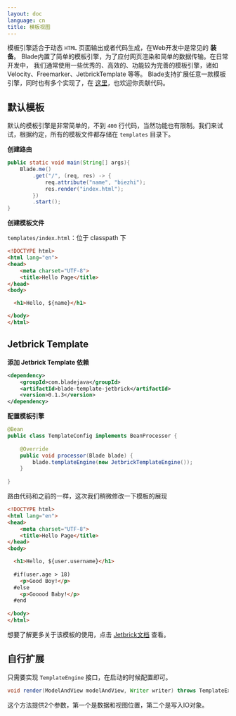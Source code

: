 ```yaml
---
layout: doc
language: cn
title: 模板视图
---
```


模板引擎适合于动态 `HTML` 页面输出或者代码生成，在Web开发中是常见的 **装备**。
Blade内置了简单的模板引擎，为了应付网页渲染和简单的数据传输。在日常开发中，
我们通常使用一些优秀的、高效的、功能较为完善的模板引擎，诸如 Velocity、Freemarker、JetbrickTemplate 等等。
Blade支持扩展任意一款模板引擎，同时也有多个实现了，在 [这里](https://github.com/lets-blade/blade-template-engines)，也欢迎你贡献代码。

## 默认模板

默认的模板引擎是非常简单的，不到 `400` 行代码，当然功能也有限制。我们来试试，根据约定，所有的模板文件都存储在 `templates` 目录下。

**创建路由**

```java
public static void main(String[] args){
    Blade.me()
        .get("/", (req, res) -> {
            req.attribute("name", "biezhi");
            res.render("index.html");
        })
        .start();
}
```

**创建模板文件**

`templates/index.html`：位于 classpath 下 

```html
<!DOCTYPE html>
<html lang="en">
<head>
    <meta charset="UTF-8">
    <title>Hello Page</title>
</head>
<body>

  <h1>Hello, ${name}</h1>

</body>
</html>
```

## Jetbrick Template

**添加 Jetbrick Template 依赖**

```xml
<dependency>
    <groupId>com.bladejava</groupId>
    <artifactId>blade-template-jetbrick</artifactId>
    <version>0.1.3</version>
</dependency>
```

**配置模板引擎**

```java
@Bean
public class TemplateConfig implements BeanProcessor {
    
    @Override
    public void processor(Blade blade) {
        blade.templateEngine(new JetbrickTemplateEngine());
    }
    
}
```

路由代码和之前的一样，这次我们稍微修改一下模板的展现

```html
<!DOCTYPE html>
<html lang="en">
<head>
    <meta charset="UTF-8">
    <title>Hello Page</title>
</head>
<body>

  <h1>Hello, ${user.username}</h1>
  
  #if(user.age > 18)
    <p>Good Boy!</p>
  #else
    <p>Gooood Baby!</p>
  #end
  
</body>
</html>
```

想要了解更多关于该模板的使用，点击 [Jetbrick文档](http://subchen.github.io/jetbrick-template/2x/syntax-expression.html) 查看。

## 自行扩展

只需要实现 `TemplateEngine` 接口，在启动的时候配置即可。

```java
void render(ModelAndView modelAndView, Writer writer) throws TemplateException;
```

这个方法提供2个参数，第一个是数据和视图位置，第二个是写入IO对象。